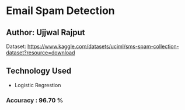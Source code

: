# Email Spam Detection 
## Author: Ujjwal Rajput
Dataset: https://www.kaggle.com/datasets/uciml/sms-spam-collection-dataset?resource=download

## Technology Used
- Logistic Regrestion 

### Accuracy : 96.70 % 